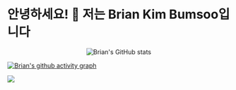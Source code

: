 # 안녕하세요! 👋 저는 Brian Kim Bumsoo입니다


<div align="center">
  
![Brian's GitHub stats](https://github-readme-stats.vercel.app/api?username=BrianKim913&show_icons=true&theme=radical)

</div>

[![Brian's github activity graph](https://github-readme-activity-graph.vercel.app/graph?username=BrianKim913&theme=react-dark)](https://github.com/ashutosh00710/github-readme-activity-graph)

![](https://komarev.com/ghpvc/?username=BrianKim913&color=brightgreen&style=flat-square)
